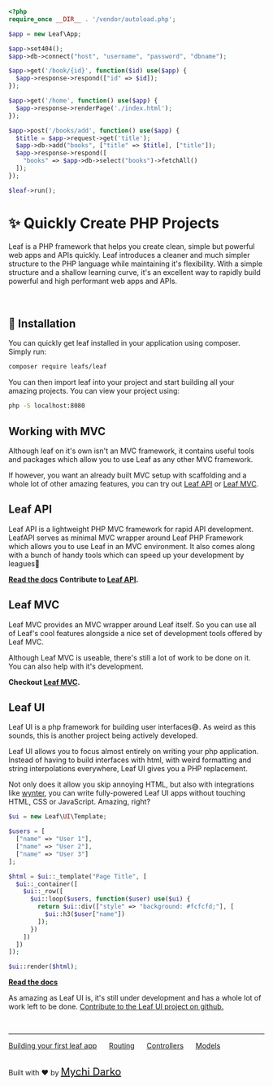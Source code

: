 ```php
<?php
require_once __DIR__ . '/vendor/autoload.php';

$app = new Leaf\App;

$app->set404();
$app->db->connect("host", "username", "password", "dbname");

$app->get('/book/{id}', function($id) use($app) {
  $app->response->respond(["id" => $id]);
});

$app->get('/home', function() use($app) {
  $app->response->renderPage('./index.html');
});

$app->post('/books/add', function() use($app) {
  $title = $app->request->get('title');
  $app->db->add("books", ["title" => $title], ["title"]);
  $app->response->respond([
    "books" => $app->db->select("books")->fetchAll()
  ]);
});

$leaf->run();
```

# ✨ Quickly Create PHP Projects

Leaf is a PHP framework that helps you create clean, simple but powerful web apps and APIs quickly. Leaf introduces a cleaner and much simpler structure to the PHP language while maintaining it's flexibility. With a simple structure and a shallow learning curve, it's an excellent way to rapidly build powerful and high performant web apps and APIs.
<br>
<br>
<br>

## 📂 Installation

You can quickly get leaf installed in your application using composer. Simply run:

```bash
composer require leafs/leaf
```

You can then import leaf into your project and start building all your amazing projects. You can view your project using:

```bash
php -S localhost:8080
```

## Working with MVC

Although leaf on it's own isn't an MVC framework, it contains useful tools and packages which allow you to use Leaf as any other MVC framework.

If however, you want an already built MVC setup with scaffolding and a whole lot of other amazing features, you can try out [Leaf API](/leaf-api) or [Leaf MVC](//leafmvc.netlify.app).

## Leaf API

Leaf API is a lightweight PHP MVC framework for rapid API development. LeafAPI serves as minimal MVC wrapper around Leaf PHP Framework which allows you to use Leaf in an MVC environment. It also comes along with a bunch of handy tools which can speed up your development by leagues🙂

**[Read the docs](/leaf-api/)**
**Contribute to [Leaf API](https://github.com/leafsphp/leafAPI).**

## Leaf MVC

Leaf MVC provides an MVC wrapper around Leaf itself. So you can use all of Leaf's cool features alongside a nice set of development tools offered by Leaf MVC.

Although Leaf MVC is useable, there's still a lot of work to be done on it. You can also help with it's development.

**Checkout [Leaf MVC](//leafmvc.netlify.app).**

## Leaf UI

Leaf UI is a php framework for building user interfaces😅. As weird as this sounds, this is another project being actively developed.

Leaf UI allows you to focus almost entirely on writing your php application. Instead of having to build interfaces with html, with weird formatting and string interpolations everywhere, Leaf UI gives you a PHP replacement.

Not only does it allow you skip annoying HTML, but also with integrations like [wynter](https://github.com/leafsphp/leaf-ui/tree/wynter), you can write fully-powered Leaf UI apps without touching HTML, CSS or JavaScript. Amazing, right?

```php
$ui = new Leaf\UI\Template;

$users = [
  ["name" => "User 1"],
  ["name" => "User 2"],
  ["name" => "User 3"]
];

$html = $ui::_template("Page Title", [
  $ui::_container([
    $ui::_row([
      $ui::loop($users, function($user) use($ui) {
        return $ui::div(["style" => "background: #fcfcfd;"], [
          $ui::h3($user["name"])
        ]);
      })
    ])
  ])
]);

$ui::render($html);
```

**[Read the docs](ui/)**

As amazing as Leaf UI is, it's still under development and has a whole lot of work left to be done. [Contribute to the Leaf UI project on github.](https://github.com/leafsphp/leaf-ui)

<br>
<hr>

<a href="#/2.0/intro/first" style="margin-right: 10px;">Building your first leaf app</a>
<a href="#/2.0/routing/" style="margin: 0px 10px;">Routing</a>
<a href="#/2.0/core/controller" style="margin: 0px 10px;">Controllers</a>
<a href="#/2.0/core/model" style="margin: 0px 10px;">Models</a>

<br>
Built with ❤ by <a href="https://mychi.netlify.com" style="font-size: 20px; color: #111;" target="_blank">Mychi Darko</a>
